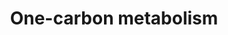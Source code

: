 ---
annotations:
- type: Pathway Ontology
  value: folate mediated one-carbon metabolic pathway
authors:
- Michiel
- Frank
- Thomas
- MaintBot
- Txr24
- Egoyenechea
- Evelo
- AlexanderPico
- Khanspers
- Egonw
- Iamlove
- MirellaKalafati
- Garima.thakur
- DeSl
- Fehrhart
- Eweitz
description: 'This one-carbon metabolism pathway is centered around folate. Folate
  has two key carbon-carbon double bonds. Saturating one of them yields dihydrofolate
  (DHF) and adding an additional molecule of hydrogen across the second yields tetrahydrofolate
  (THF). Folates serve as donors of single carbons in any one of three oxidation states:
  5-methyl-THF (CH3THF; reduced), 5,10 methylene-THF (CH2THF; intermediate) and 10-formyl-THF
  (CHOTHF; oxidized). The single carbon donor CH3THF is used to convert homocysteine
  into methionine which can then be used to methylate DNA, the donor CH2THF is used
  (along with a molecule of hydrogen at the site of one of the double bonds) to convert
  dUMP (deoxyuridylate) into dTMP (thymidylate) and the donor CHOTHF is used to set
  up ring closure reactions in de novo purine synthesis. CH3THF is the primary methyl-group
  donor for processes such as DNA methylation reactions. Purines are used both in
  RNA synthesis and in DNA synthesis and dTMP is synthesized srtictly for DNA synthesis,
  be it for DNA repair or DNA replication. The folate pathway is central to any study
  related to DNA methylation, dTMP synthesis or purine synthesis.  Differential methylation
  (e.g. hypermethylation of tumor suppressors) as well as disturbances in nucleotide
  synthesis and repair, are associated with several forms of cancer. There are also
  indications that hypermethylation is involved in the progression of adenomas to
  cancer.   The pathway is also illustrative of the role of a number of B vitamins,
  including vitamin B12 (cobalamine) which is important for the sythesis of folate
  (vitamin B9) and of methionine.   Proteins on this pathway have targeted assays
  available via the [https://assays.cancer.gov/available_assays?wp_id=WP241 CPTAC
  Assay Portal]'
last-edited: 2022-01-29
organisms:
- Homo sapiens
redirect_from:
- /index.php/Pathway:WP241
- /instance/WP241
schema-jsonld:
- '@context': https://schema.org/
  '@id': https://wikipathways.github.io/pathways/WP241.html
  '@type': Dataset
  creator:
    '@type': Organization
    name: WikiPathways
  description: 'This one-carbon metabolism pathway is centered around folate. Folate
    has two key carbon-carbon double bonds. Saturating one of them yields dihydrofolate
    (DHF) and adding an additional molecule of hydrogen across the second yields tetrahydrofolate
    (THF). Folates serve as donors of single carbons in any one of three oxidation
    states: 5-methyl-THF (CH3THF; reduced), 5,10 methylene-THF (CH2THF; intermediate)
    and 10-formyl-THF (CHOTHF; oxidized). The single carbon donor CH3THF is used to
    convert homocysteine into methionine which can then be used to methylate DNA,
    the donor CH2THF is used (along with a molecule of hydrogen at the site of one
    of the double bonds) to convert dUMP (deoxyuridylate) into dTMP (thymidylate)
    and the donor CHOTHF is used to set up ring closure reactions in de novo purine
    synthesis. CH3THF is the primary methyl-group donor for processes such as DNA
    methylation reactions. Purines are used both in RNA synthesis and in DNA synthesis
    and dTMP is synthesized srtictly for DNA synthesis, be it for DNA repair or DNA
    replication. The folate pathway is central to any study related to DNA methylation,
    dTMP synthesis or purine synthesis.  Differential methylation (e.g. hypermethylation
    of tumor suppressors) as well as disturbances in nucleotide synthesis and repair,
    are associated with several forms of cancer. There are also indications that hypermethylation
    is involved in the progression of adenomas to cancer.   The pathway is also illustrative
    of the role of a number of B vitamins, including vitamin B12 (cobalamine) which
    is important for the sythesis of folate (vitamin B9) and of methionine.   Proteins
    on this pathway have targeted assays available via the [https://assays.cancer.gov/available_assays?wp_id=WP241
    CPTAC Assay Portal]'
  keywords:
  - CHDH
  - MTHFR
  - MAT2B
  - 5-Methyl Tetrahydrofolate
  - Vitamin B2
  - Riboflavin
  - MTHFD1L
  - S-adenosylhomocysteine
  - FOLH1
  - 5,10-Methenyl Tetrahydrofolate
  - SHMT2
  - MTHFD1
  - MTR
  - MTHFD2
  - ALDH1L1
  - DNMT3b
  - GRX1
  - MIsmatch repair
  - TYMS
  - serine
  - Vitamin B9
  - MTFMT
  - AHCY
  - ATIC
  - TCN II
  - 10-Formyl Tetrahydrofolate
  - DHFR
  - Homocysteine
  - Homocystine
  - Vitamin B6
  - Non-homologous end joining
  - KIAA0828
  - FTCD
  - Methionine
  - Zn
  - 5-Formyl Tetrahydrofolate
  - Choline
  - Betaine
  - GART
  - Cobalamin
  - DNMT1
  - Folate
  - Pyridoxal 5'-phosphate
  - MTRR
  - SHMT1
  - glycine
  - Alcohol
  - Deoxythymidine monophosphate
  - Methylcobalamin
  - DNMT3a
  - Dihydrofolate
  - MAT1A
  - S-Adenosylmethionine
  - MTHFS
  - AMT
  - Polyglutamate
  - B12
  - 5-Formimino Tetrahydrofolate
  - BHMT
  - Tetrahydrofolate
  - Thymidylate Synthesis
  - 5,10-Methylene Tetrahydrofolate
  - Deoxyuridine monophosphate
  license: CC0
  name: One-carbon metabolism
seo: CreativeWork
title: One-carbon metabolism
wpid: WP241
---